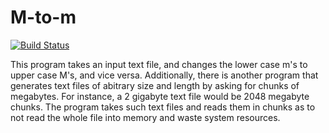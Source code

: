 # M-to-m
[![Build Status](https://travis-ci.org/ContemporaryArtwork/M-to-m.svg?branch=master)](https://travis-ci.org/ContemporaryArtwork/M-to-m)

This program takes an input text file, and changes the lower case m's to upper case M's, and vice versa.
Additionally, there is another program that generates text files of abitrary size and length by asking for chunks of megabytes.
For instance, a 2 gigabyte text file would be 2048 megabyte chunks. The program takes such text files and reads them in chunks as to not read the whole file into memory and waste system resources. 
